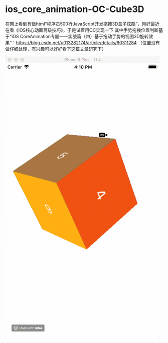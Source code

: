 # ios_core_animation-OC-Cube3D
在网上看到有做html“程序员500行JavaScript开发拖拽3D盒子炫酷”，刚好最近在看《iOS核心动画高级技巧》，于是试着用OC实现一下
其中手势拖拽位置判断基于“iOS CoreAnimation专题——实战篇（四）基于拖动手势的视图3D旋转效果”：https://blog.csdn.net/u013282174/article/details/80311284 （位置没有做仔细处理，有兴趣可以好好看下这篇文章研究下）

![Image text](https://github.com/yuntiaoOS/ios_core_animation-OC-Cube3D/blob/master/image/2018-09-12%2016.10.11.gif)

